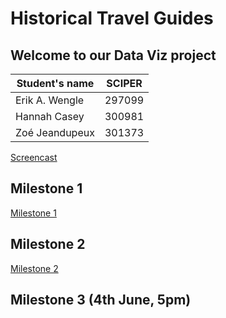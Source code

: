 # Historical Travel Guides

## Welcome to our Data Viz project 



| Student's name | SCIPER |
| -------------- | ------ |
| Erik A. Wengle| 297099|
| Hannah Casey| 300981 |
| Zoé Jeandupeux| 301373 |


[Screencast](https://drive.google.com/file/d/1jbeosjXkectm43pLbShROUntwZEI_SjZ/view?usp=sharing)


## Milestone 1 
 
[Milestone 1 ](milestone1.md)

## Milestone 2 

[Milestone 2 ](milestone2.md)


## Milestone 3 (4th June, 5pm)

